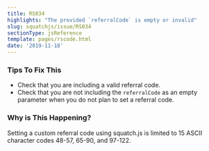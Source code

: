 ```yaml
---
title: RS034
highlights: "The provided `referralCode` is empty or invalid"
slug: squatchjs/issue/RS034
sectionType: jsReference
template: pages/rscode.html
date: '2019-11-18'
---
```


### Tips To Fix This

 - Check that you are including a valid referral code.
 - Check that you are not including the `referralCode` as an empty parameter when you do not plan to set a referral code.

### Why is This Happening?

Setting a custom referral code using squatch.js is limited to 15 ASCII character codes 48-57, 65-90, and 97-122.